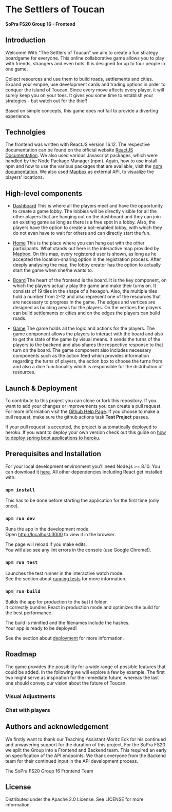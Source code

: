 # The Settlers of Toucan

#### SoPra FS20 Group 16 - Frontend

## Introduction

Welcome! With "The Settlers of Toucan" we aim to create a fun strategy boardgame for everyone. This online
collaborative game allows you to play with friends, strangers and even bots. It is designed for up to four 
people in one game.

Collect resources and use them to build roads, settlements and cities. Expand your empire, use development 
cards and trading options in order to conquer the island of Toucan. Since every move affects every player, it will
 surely keep you on your toes. It gives you some time to establish your strategies - but watch out for the thief!

Based on simple concepts, this game does not fail to provide a diverting experience.

## Technolgies

The frontend was written with ReactJS version 16.12. The respective documentation can be found on the official website
[ReactJS Documentation](https://reactjs.org/docs/getting-started.html).
We also used various Javascript packages, which were handled by the Node Package Manager (npm). Again, how to use install
npm and how to use the various packages that are available, visit the [npm documentation](https://docs.npmjs.com/). 
We also used [Mapbox](https://docs.mapbox.com/help/tutorials/use-mapbox-gl-js-with-react/) as external API, to visualize 
the players' locations.

## High-level components

- [Dashboard](src/components/dashboard/Dashboard.js) This is where all the players meet and have the opportunity to create
a game lobby. The lobbies will be directly visible for all the other players that are hanging out on the dashboard and they
can join an existing game as long as there is a free spot in a lobby. Also, the players have the option to create a bot-enabled
lobby, with which they do not even have to wait for others and can directly start the fun.

- [Home](src/components/home/Home.js) This is the place where you can hang out with the other participants. What stands out
here is the interactive map provided by [Mapbox](https://www.mapbox.com/). On this map, every registered user is shown, as long
as he accepted the location-sharing option in the registration process. After deeply analysing the map, the lobby creator has
the option to actually start the game when she/he wants to.

- [Board](src/components/board) The heart of the frontend is the board. It is the key component, on which the players actually
play the game and make their turns on. It consists of 19 tiles in the shape of a hexagon. Also, the multiple tiles hold 
a number from 2-12 and also represent one of the resources that are necessary to progress in the game. The edges and vertices
are designed as building areas for the players. On the vertices the players can build settlements or cities and on the edges
the players can build roads.

- [Game](src/components/game) The game holds all the logic and actions for the players. The game component allows the players
to interact with the board and also to get the state of the game by visual means. It sends the turns of the players to the backend
and also shares the respective response to that turn on the board. The game component also includes necessary components such as the
action feed which provides information regarding the turns of players, the action box to choose the turns from and also a dice functionality
which is responsible for the distribution of resources.


## Launch & Deployment

To contribute to this project you can clone or fork this repository. If you want to add your changes or improvements
you can create a pull request. For more information visit the [Github Help Page](https://help.github.com/en/github).
If you choose to make a pull request, make sure the github actions task **Test Project** passes.

If your pull request is accepted, the project is automatically deployed to heroku. If you want to deploy your own
version check out this guide on 
[how to deploy spring boot applications to heroku](https://devcenter.heroku.com/articles/deploying-spring-boot-apps-to-heroku).

## Prerequisites and Installation

For your local development environment you'll need Node.js >= 8.10. You can download it [here](https://nodejs.org). All other dependencies including React get installed with:

### `npm install`

This has to be done before starting the application for the first time (only once).

### `npm run dev`

Runs the app in the development mode.<br>
Open [http://localhost:3000](http://localhost:3000) to view it in the browser.

The page will reload if you make edits.<br>
You will also see any lint errors in the console (use Google Chrome!).

### `npm run test`

Launches the test runner in the interactive watch mode.<br>
See the section about [running tests](https://facebook.github.io/create-react-app/docs/running-tests) for more information.

### `npm run build`

Builds the app for production to the `build` folder.<br>
It correctly bundles React in production mode and optimizes the build for the best performance.

The build is minified and the filenames include the hashes.<br>
Your app is ready to be deployed!

See the section about [deployment](https://facebook.github.io/create-react-app/docs/deployment) for more information.

## Roadmap

The game provides the possibility for a wide range of possible features that could be added.
In the following we will explore a few by example. The first two might serve as inspiration for the immediate future,
whereas the last one should convey our vision about the future of Toucan.

### Visual Adjustments

    
### Chat with players



## Authors and acknowledgement

We firstly want to thank our Teaching Assistant Moritz Eck for his continued and unwavering support for the duration
of this project.
For the SoPra FS20 we split the Group into a Frontend and Backend team. This required an early on specification of the
API endpoints. We thank everyone from the Backend team for their continued input in the API development process.


The SoPra FS20 Group 16 Frontend Team


## License

Distributed under the Apache 2.0 License. See LICENSE for more information.
